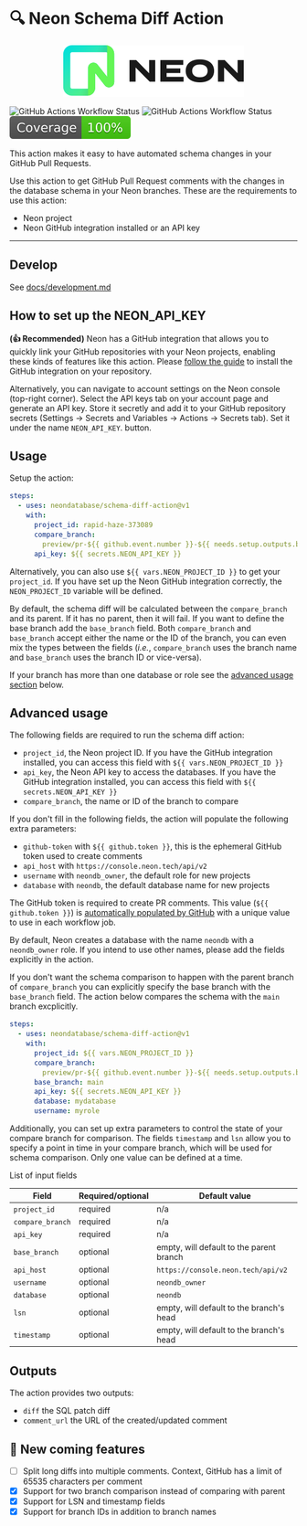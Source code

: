 # 🔍 Neon Schema Diff Action

<p align="center">
  <picture>
    <source media="(prefers-color-scheme: dark)" srcset="./docs/neon-logo-dark-color.svg">
    <img alt="Neon logo" src="./docs/neon-logo-light-color.svg">
  </picture>
</p>

![GitHub Actions Workflow Status](https://img.shields.io/github/actions/workflow/status/luist18/refactored-giggle/.github%2Fworkflows%2Flinter.yml?label=%F0%9F%94%8D%20Lint)
![GitHub Actions Workflow Status](https://img.shields.io/github/actions/workflow/status/luist18/refactored-giggle/.github%2Fworkflows%2Fci.yml?label=%F0%9F%8F%97%EF%B8%8F%20Build)
[![coverage](./docs/coverage.svg)](./docs/coverage.svg)

This action makes it easy to have automated schema changes in your GitHub Pull
Requests.

Use this action to get GitHub Pull Request comments with the changes in the
database schema in your Neon branches. These are the requirements to use this
action:

- Neon project
- Neon GitHub integration installed or an API key

---

## Develop

See [docs/development.md](docs/development.md)

## How to set up the NEON_API_KEY

**(👍 Recommended)** Neon has a GitHub integration that allows you to quickly
link your GitHub repositories with your Neon projects, enabling these kinds of
features like this action. Please
[follow the guide](https://neon.tech/docs/guides/neon-github-integration) to
install the GitHub integration on your repository.

Alternatively, you can navigate to account settings on the Neon console
(top-right corner). Select the API keys tab on your account page and generate an
API key. Store it secretly and add it to your GitHub repository secrets
(Settings -> Secrets and Variables -> Actions -> Secrets tab). Set it under the
name `NEON_API_KEY`. button.

## Usage

Setup the action:

```yml
steps:
  - uses: neondatabase/schema-diff-action@v1
    with:
      project_id: rapid-haze-373089
      compare_branch:
        preview/pr-${{ github.event.number }}-${{ needs.setup.outputs.branch }}
      api_key: ${{ secrets.NEON_API_KEY }}
```

Alternatively, you can also use `${{ vars.NEON_PROJECT_ID }}` to get your
`project_id`. If you have set up the Neon GitHub integration correctly, the
`NEON_PROJECT_ID` variable will be defined.

By default, the schema diff will be calculated between the `compare_branch` and
its parent. If it has no parent, then it will fail. If you want to define the
base branch add the `base_branch` field. Both `compare_branch` and `base_branch`
accept either the name or the ID of the branch, you can even mix the types
between the fields (_i.e._, `compare_branch` uses the branch name and
`base_branch` uses the branch ID or vice-versa).

If your branch has more than one database or role see the
[advanced usage section](#advanced-usage) below.

## Advanced usage

The following fields are required to run the schema diff action:

- `project_id`, the Neon project ID. If you have the GitHub integration
  installed, you can access this field with `${{ vars.NEON_PROJECT_ID }}`
- `api_key`, the Neon API key to access the databases. If you have the GitHub
  integration installed, you can access this field with
  `${{ secrets.NEON_API_KEY }}`
- `compare_branch`, the name or ID of the branch to compare

If you don't fill in the following fields, the action will populate the
following extra parameters:

- `github-token` with `${{ github.token }}`, this is the ephemeral GitHub token
  used to create comments
- `api_host` with `https://console.neon.tech/api/v2`
- `username` with `neondb_owner`, the default role for new projects
- `database` with `neondb`, the default database name for new projects

The GitHub token is required to create PR comments. This value
(`${{ github.token }}`) is
[automatically populated by GitHub](https://docs.github.com/en/actions/security-for-github-actions/security-guides/automatic-token-authentication)
with a unique value to use in each workflow job.

By default, Neon creates a database with the name `neondb` with a `neondb_owner`
role. If you intend to use other names, please add the fields explicitly in the
action.

If you don't want the schema comparison to happen with the parent branch of
`compare_branch` you can explicitly specify the base branch with the
`base_branch` field. The action below compares the schema with the `main` branch
excplicitly.

```yml
steps:
  - uses: neondatabase/schema-diff-action@v1
    with:
      project_id: ${{ vars.NEON_PROJECT_ID }}
      compare_branch:
        preview/pr-${{ github.event.number }}-${{ needs.setup.outputs.branch }}
      base_branch: main
      api_key: ${{ secrets.NEON_API_KEY }}
      database: mydatabase
      username: myrole
```

Additionally, you can set up extra parameters to control the state of your
compare branch for comparison. The fields `timestamp` and `lsn` allow you to
specify a point in time in your compare branch, which will be used for schema
comparison. Only one value can be defined at a time.

List of input fields

| Field            | Required/optional | Default value                            |
| ---------------- | ----------------- | ---------------------------------------- |
| `project_id`     | required          | n/a                                      |
| `compare_branch` | required          | n/a                                      |
| `api_key`        | required          | n/a                                      |
| `base_branch`    | optional          | empty, will default to the parent branch |
| `api_host`       | optional          | `https://console.neon.tech/api/v2`       |
| `username`       | optional          | `neondb_owner`                           |
| `database`       | optional          | `neondb`                                 |
| `lsn`            | optional          | empty, will default to the branch's head |
| `timestamp`      | optional          | empty, will default to the branch's head |

## Outputs

The action provides two outputs:

- `diff` the SQL patch diff
- `comment_url` the URL of the created/updated comment

## 🚧 New coming features

- [ ] Split long diffs into multiple comments. Context, GitHub has a limit of
      65535 characters per comment
- [x] Support for two branch comparison instead of comparing with parent
- [x] Support for LSN and timestamp fields
- [x] Support for branch IDs in addition to branch names
